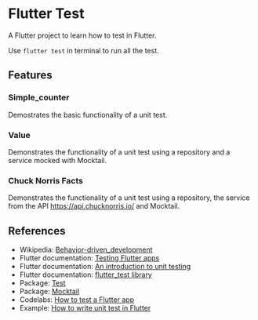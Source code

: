 # Flutter Test

A Flutter project to learn how to test in Flutter.

Use `flutter test` in terminal to run all the test.

## Features

### Simple_counter

Demostrates the basic functionality of a unit test.

### Value

Demonstrates the functionality of a unit test using a repository and a service mocked with Mocktail.

### Chuck Norris Facts

Demonstrates the functionality of a unit test using a repository, the service from the API https://api.chucknorris.io/ and Mocktail.

## References

-   Wikipedia: [Behavior-driven_development](https://en.wikipedia.org/wiki/Behavior-driven_development)
-   Flutter documentation: [Testing Flutter apps](https://docs.flutter.dev/testing)
-   Flutter documentation: [An introduction to unit testing](https://docs.flutter.dev/cookbook/testing/unit/introduction)
-   Flutter documentation: [flutter_test library](https://api.flutter.dev/flutter/flutter_test/flutter_test-library.html)
-   Package: [Test](https://pub.dev/packages/test "Test")
-   Package: [Mocktail](https://pub.dev/documentation/mocktail/latest/)
-   Codelabs: [How to test a Flutter app](https://codelabs.developers.google.com/codelabs/flutter-app-testing#0)
-   Example: [How to write unit test in Flutter](https://www.wednesday.is/writing-tutorials/tests-in-flutter-part-1-how-to-write-unit-tests-in-flutter)
